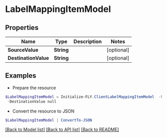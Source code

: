 # LabelMappingItemModel
## Properties

Name | Type | Description | Notes
------------ | ------------- | ------------- | -------------
**SourceValue** | **String** |  | [optional] 
**DestinationValue** | **String** |  | [optional] 

## Examples

- Prepare the resource
```powershell
$LabelMappingItemModel = Initialize-FLY.ClientLabelMappingItemModel  -SourceValue null `
 -DestinationValue null
```

- Convert the resource to JSON
```powershell
$LabelMappingItemModel | ConvertTo-JSON
```

[[Back to Model list]](../README.md#documentation-for-models) [[Back to API list]](../README.md#documentation-for-api-endpoints) [[Back to README]](../README.md)

